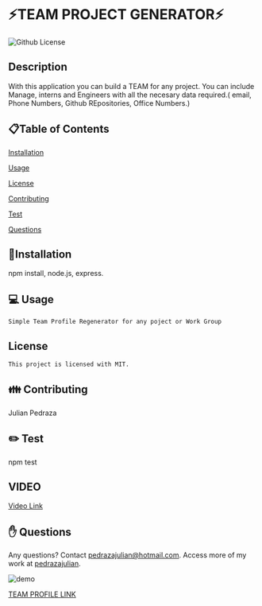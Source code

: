 # ⚡TEAM PROJECT GENERATOR⚡

  ![Github License](https://img.shields.io/badge/license-MIT-blue.svg)
  

  ## Description
  With this application you can build a TEAM for any project. You can include Manage, interns and Engineers with all the necesary data required.( email, Phone Numbers, Github REpositories, Office Numbers.)
  
  <ur>
  
  ## 📋Table of Contents

  [Installation](#installation)

  [Usage](#usage)

  
[License](#license)

  
  [Contributing](#contributing)

  [Test](#test)
  
  [Questions](#questions)

  
  ## 💾Installation  
  npm install, node.js, express.

  <ur>

  ## 💻 Usage  
    Simple Team Profile Regenerator for any poject or Work Group
  ## License 
    This project is licensed with MIT.

  <ur>

  ## 👪 Contributing  
  Julian Pedraza
  
  <ur>

  ## ✏️ Test 
  npm test
  <ur>
  
 ## VIDEO 
  
  [Video Link](https://drive.google.com/file/d/1WN455SV3qYWrClW3syn4TsdBOQu4T0Ic/view?usp=sharing)

  ## ✋ Questions 
  Any questions? Contact pedrazajulian@hotmail.com. Access more of my work at [pedrazajulian](https://github.com/pedrazajulian/Team_profile_gen).

  ![demo](https://media.giphy.com/media/av4FTQT6sTgSAxmzan/giphy.gif)

  [TEAM PROFILE LINK](https://pedrazajulian.github.io/Team_profile_gen/)
